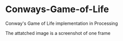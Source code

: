 # Conways-Game-of-Life
Conway's Game of Life implementation in Processing 

The attatched image is a screenshot of one frame 
